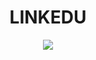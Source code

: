 
<h1 align="center"> LINKEDU </h1>

<p align="center">
    <a href="https://dart.dev/guides"><img src="https://img.shields.io/badge/Dart-ffffff?style=for-the-badge&logo=dart&logoColor=000000" /></a>
</p>
